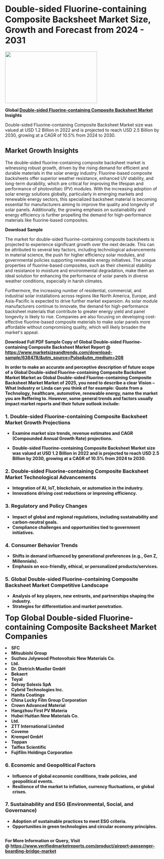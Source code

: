 <H1>Double-sided Fluorine-containing Composite Backsheet Market Size, Growth and Forecast from 2024 - 2031</H1><img class="aligncenter size-medium wp-image-584254" src="https://thirdeyenews.in/wp-content/uploads/2024/09/Global-Market-Research-300x168.jpeg" alt="" width="300" height="168" /><p><strong>Global&nbsp;<a href="https://www.marketsizeandtrends.com/download-sample/638478/&amp;utm_source=Pulse&amp;utm_medium=208">Double-sided Fluorine-containing Composite Backsheet Market</a> Insights</strong></p><p>Double-sided Fluorine-containing Composite Backsheet Market size was valued at USD 1.2 Billion in 2022 and is projected to reach USD 2.5 Billion by 2030, growing at a CAGR of 10.5% from 2024 to 2030.</p><p><h2>Market Growth Insights</h2> <p>The double-sided fluorine-containing composite backsheet market is witnessing robust growth, driven by the rising demand for efficient and durable materials in the solar energy industry. Fluorine-based composite backsheets offer superior weather resistance, enhanced UV stability, and long-term durability, which are critical for improving the lifespan and performance of photovoltaic (PV) modules. With the increasing adoption of solar energy solutions globally, particularly in emerging markets and renewable energy sectors, this specialized backsheet material is becoming essential for manufacturers aiming to improve the quality and longevity of solar panels. Additionally, the growing emphasis on sustainability and energy efficiency is further propelling the demand for high-performance materials like fluorine-based composites.</p> <p><strong>Download Sample</strong></p> <p>The market for double-sided fluorine-containing composite backsheets is projected to experience significant growth over the next decade. This can be attributed to several key factors, including technological advancements in material science, the push for higher efficiency solar modules, and governmental policies supporting renewable energy initiatives. The unique properties of fluorine-based composites, such as their chemical stability and resistance to moisture and environmental degradation, make them an ideal solution for enhancing the performance of solar panels in diverse weather conditions, especially in harsh climates.</p> <p>Furthermore, the increasing number of residential, commercial, and industrial solar installations across regions like North America, Europe, and Asia-Pacific is expected to drive further market expansion. As solar module manufacturers continue to innovate, the demand for high-performance backsheet materials that contribute to greater energy yield and panel longevity is likely to rise. Companies are also focusing on developing cost-effective fluorine-based composite materials to make solar panels more affordable without compromising quality, which will likely broaden the market's appeal.</p> <p><strong></p><p><span class=""><strong>Download Full PDF Sample Copy of Global Double-sided Fluorine-containing Composite Backsheet Market Report</strong> @ <a href="https://www.marketsizeandtrends.com/download-sample/638478/&amp;utm_source=Pulse&amp;utm_medium=208" target="_blank">https://www.marketsizeandtrends.com/download-sample/638478/&amp;utm_source=Pulse&amp;utm_medium=208</a></span></p><p>In order to make an accurate and perceptive description of future scope of a Global&nbsp;Double-sided Fluorine-containing Composite Backsheet Market Market as Global&nbsp;Double-sided Fluorine-containing Composite Backsheet Market Market of 2025, you need to describe a clear Vision &ndash; What Industry or Linda can you think of for example: Quote from a Technology, healthcare, automotive, renewable energy, name the market you are Reffering to. However, some general trends and factors usually impact market reports and their future outlook include:</p><h3>1.&nbsp;<strong>Double-sided Fluorine-containing Composite Backsheet Market Growth Projections</strong></h3><ul><li>Examine market size trends, revenue estimates and CAGR (Compounded Annual Growth Rate) projections.</li><li><p>Double-sided Fluorine-containing Composite Backsheet Market size was valued at USD 1.2 Billion in 2022 and is projected to reach USD 2.5 Billion by 2030, growing at a CAGR of 10.5% from 2024 to 2030.</p></li></ul><h3>2.&nbsp;<strong>Double-sided Fluorine-containing Composite Backsheet Market Technological Advancements</strong></h3><ul><li>Integration of AI, IoT, blockchain, or automation in the industry.</li><li>Innovations driving cost reductions or improving efficiency.</li></ul><h3>3.&nbsp;<strong>Regulatory and Policy Changes</strong></h3><ul><li>Impact of global and regional regulations, including sustainability and carbon-neutral goals.</li><li>Compliance challenges and opportunities tied to government initiatives.</li></ul><h3>4.&nbsp;<strong>Consumer Behavior Trends</strong></h3><ul><li>Shifts in demand influenced by generational preferences (e.g., Gen Z, Millennials).</li><li>Emphasis on eco-friendly, ethical, or personalized products/services.</li></ul><h3>5.&nbsp;<strong>Global Double-sided Fluorine-containing Composite Backsheet Market Competitive Landscape</strong></h3><ul><li>Analysis of key players, new entrants, and partnerships shaping the industry.</li><li>Strategies for differentiation and market penetration.</li></ul><p data-pm-slice="1 1 []"><span style="color: inherit; font-family: inherit; font-size: 25px;">Top Global Double-sided Fluorine-containing Composite Backsheet Market Companies</span></p><div class="" data-test-id=""><p><li>SFC</li><li> Mitsubishi Group</li><li> Suzhou Jolywood Photovoltaic New Materials Co.</li><li> Ltd.</li><li> Dr. Dietrich Mueller GmbH</li><li> Bekaert</li><li> Toyal</li><li> Solvay Solexis SpA</li><li> Cybrid Technologies Inc.</li><li> Hanita Coatings</li><li> China Lucky Film Group Corporation</li><li> Crown Advanced Material</li><li> Hangzhou First PV Materia</li><li> Hubei Huitian New Materials Co.</li><li> Ltd.</li><li> ZTT International Limited</li><li> Coveme</li><li> Krempel GmbH</li><li> Toppan</li><li> Taiflex Scientific</li><li> Fujifilm Holdings Corporation</li></p></div><h3>6.&nbsp;<strong>Economic and Geopolitical Factors</strong></h3><ul><li>Influence of global economic conditions, trade policies, and geopolitical events.</li><li>Resilience of the market to inflation, currency fluctuations, or global crises.</li></ul><h3>7.&nbsp;<strong>Sustainability and ESG (Environmental, Social, and Governance)</strong></h3><ul><li>Adoption of sustainable practices to meet ESG criteria.</li><li>Opportunities in green technologies and circular economy principles.</li></ul><h2><strong style="font-size: 14px;">For More Information or Query, Visit @&nbsp;</strong><a style="background-color: #ffffff; font-size: 14px;" href="https://www.marketsizeandtrends.com/report/double-sided-fluorine-containing-composite-backsheet-market/" target="_blank">https://www.verifiedmarketreports.com/product/airport-passenger-boarding-bridge-market</a></h2>
